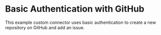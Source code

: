 # Basic Authentication with GitHub

This example custom connector uses basic authentication to create a new repository on GitHub and add an issue.

